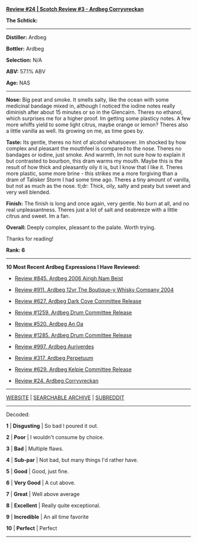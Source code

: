 
[**Review #24 | Scotch Review #3 - Ardbeg Corryvreckan**]( https://t8ke.review/review-24-ardbeg-corryvreckan/)

**The Schtick:** 

-----

**Distiller:** Ardbeg

**Bottler:** Ardbeg

**Selection:** N/A

**ABV:** 57.1% ABV

**Age:** NAS 

-----

**Nose:**  Big peat and smoke. It smells salty, like the ocean with some medicinal bandage mixed in, although I noticed the iodine notes really diminish after about 15 minutes or so in the Glencairn. Theres no ethanol, which surprises me for a higher proof. Im getting some plasticy notes. A few more whiffs yield to some light citrus, maybe orange or lemon? Theres also a little vanilla as well. Its growing on me, as time goes by.

**Taste:** Its gentle, theres no hint of alcohol whatsoever. Im shocked by how complex and pleasant the mouthfeel is compared to the nose. Theres no bandages or iodine, just smoke. And warmth, Im not sure how to explain it but contrasted to bourbon, this dram warms my mouth. Maybe this is the result of how thick and pleasantly oily it is, but I know that I like it. Theres more plastic, some more brine - this strikes me a more forgiving than a dram of Talisker Storm I had some time ago. Theres a tiny amount of vanilla, but not as much as the nose. tl;dr: Thick, oily, salty and peaty but sweet and very well blended.      

**Finish:** The finish is long and once again, very gentle. No burn at all, and no real unpleasantness. Theres just a lot of salt and seabreeze with a little citrus and sweet. Im a fan.   

**Overall:** Deeply complex, pleasant to the palate. Worth trying. 

Thanks for reading!

**Rank: 6**

----- 

**10 Most Recent Ardbeg Expressions I Have Reviewed:** 

- [Review #845. Ardbeg 2006 Airigh Nam Beist]( https://t8ke.review/review-845-ardbeg-2006-airigh-nam-beist/) 

- [Review #911. Ardbeg 12yr The Boutique-y Whisky Company 2004]( https://t8ke.review/review-911-ardbeg-12yr-the-boutique-y-whisky-company-2004/) 

- [Review #627. Ardbeg Dark Cove Committee Release]( https://t8ke.review/review-627-ardbeg-dark-cove-cr/) 

- [Review #1259. Ardbeg Drum Committee Release]( https://t8ke.review/review-1259-ardbeg-drum-committee-release) 

- [Review #520. Ardbeg An Oa]( https://t8ke.review/review-520-ardbeg-an-oa/) 

- [Review #1285. Ardbeg Drum Committee Release]( https://t8ke.review/review-1285-ardbeg-drum-committee-release) 

- [Review #997. Ardbeg Auriverdes]( https://t8ke.review/review-997-ardbeg-auriverdes/) 

- [Review #317. Ardbeg Perpetuum]( https://t8ke.review/review-317-ardbeg-perpetuum/) 

- [Review #629. Ardbeg Kelpie Committee Release]( https://t8ke.review/review-629-ardbeg-kelpie-cr/) 

- [Review #24. Ardbeg Corryvreckan]( https://t8ke.review/review-24-ardbeg-corryvreckan/) 

-----

[WEBSITE](https://t8ke.review) | [SEARCHABLE ARCHIVE](https://t8ke.review/review-archive/) | [SUBREDDIT](https://reddit.com/r/t8kereviews)

-----

Decoded:

**1** | **Disgusting** | So bad I poured it out.

**2** | **Poor** | I wouldn't consume by choice.

**3** | **Bad** | Multiple flaws.

**4** | **Sub-par** | Not bad, but many things I'd rather have.

**5** | **Good** | Good, just fine.

**6** | **Very Good** | A cut above.

**7** | **Great** | Well above average

**8** | **Excellent** | Really quite exceptional.

**9** | **Incredible** | An all time favorite

**10** | **Perfect** | Perfect

----

